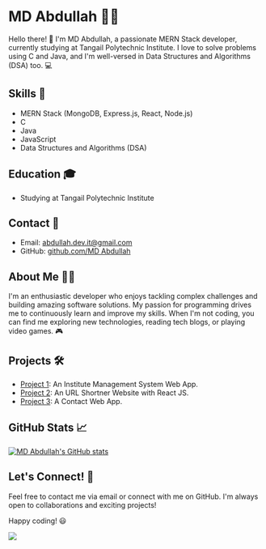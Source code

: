 # MD Abdullah 👨‍💻

Hello there! 👋 I'm MD Abdullah, a passionate MERN Stack developer, currently studying at Tangail Polytechnic Institute. I love to solve problems using C and Java, and I'm well-versed in Data Structures and Algorithms (DSA) too. 💻

## Skills 🚀

- MERN Stack (MongoDB, Express.js, React, Node.js)
- C
- Java
- JavaScript
- Data Structures and Algorithms (DSA)

## Education 🎓

- Studying at Tangail Polytechnic Institute

## Contact 📧

- Email: abdullah.dev.it@gmail.com
- GitHub: [github.com/MD Abdullah](https://github.com/Md-Abdullah-321)

## About Me 🙋‍♂️

I'm an enthusiastic developer who enjoys tackling complex challenges and building amazing software solutions. My passion for programming drives me to continuously learn and improve my skills. When I'm not coding, you can find me exploring new technologies, reading tech blogs, or playing video games. 🎮

## Projects 🛠️

- [Project 1](https://github.com/Md-Abdullah-321/tangail-polytechnic-institute): An Institute Management System Web App.
- [Project 2](https://github.com/Md-Abdullah-321/URL-Shortner): An URL Shortner Website with React JS.
- [Project 3](https://github.com/Md-Abdullah-321/contact-app): A Contact Web App.

## GitHub Stats 📈

[![MD Abdullah's GitHub stats](https://github-readme-stats.vercel.app/api?username=Md-Abdullah-321)](https://github.com/anuraghazra/github-readme-stats)

## Let's Connect! 🤝

Feel free to contact me via email or connect with me on GitHub. I'm always open to collaborations and exciting projects!

Happy coding! 😃

[![](https://visitcount.itsvg.in/api?id=abdullah&label=Profile%20Views&color=6&pretty=false)](https://visitcount.itsvg.in)
